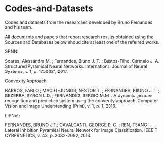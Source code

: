 # Codes-and-Datasets
Codes and datasets from the researches developed by Bruno Fernandes and his team.


All documents and papers that report research results obtained using the Sources and Databases below shoud cite at least one of the referred works.

SPNN:

Soares, Alessandra M. ; Fernandes, Bruno J. T. ; Bastos-Filho, Carmelo J. A. Structured Pyramidal Neural Networks. International Journal of Neural Systems, v. 1, p. 1750021, 2017.

Convexity Approach:

BARROS, PABLO ; MACIEL-JUNIOR, NESTOR T. ; FERNANDES, BRUNO J.T. ; BEZERRA, BYRON L.D. ; FERNANDES, SERGIO M.M. . A dynamic gesture recognition and prediction system using the convexity approach. Computer Vision and Image Understanding (Print), v. 1, p. 1, 2016.

LIPNet:

FERNANDES, BRUNO J.T.; CAVALCANTI, GEORGE D. C. ; REN, TSANG I. Lateral Inhibition Pyramidal Neural Network for Image Classification. IEEE T CYBERNETICS, v. 43, p. 2082-2092, 2013.
